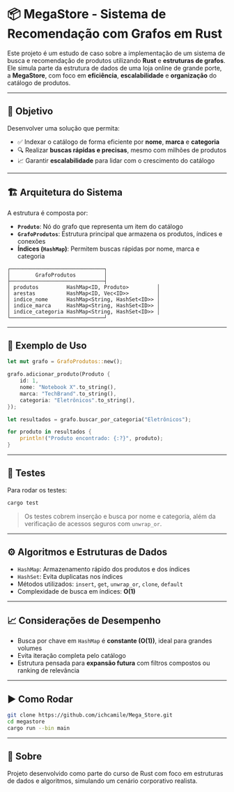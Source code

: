 # 📦 MegaStore - Sistema de Recomendação com Grafos em Rust

Este projeto é um estudo de caso sobre a implementação de um sistema de busca e recomendação de produtos utilizando **Rust** e **estruturas de grafos**. Ele simula parte da estrutura de dados de uma loja online de grande porte, a **MegaStore**, com foco em **eficiência**, **escalabilidade** e **organização** do catálogo de produtos.

---

## 🧠 Objetivo

Desenvolver uma solução que permita:

- ✅ Indexar o catálogo de forma eficiente por **nome**, **marca** e **categoria**
- 🔍 Realizar **buscas rápidas e precisas**, mesmo com milhões de produtos
- 📈 Garantir **escalabilidade** para lidar com o crescimento do catálogo

---

## 🏗️ Arquitetura do Sistema

A estrutura é composta por:

- **`Produto`**: Nó do grafo que representa um item do catálogo
- **`GrafoProdutos`**: Estrutura principal que armazena os produtos, índices e conexões
- **Índices (`HashMap`)**: Permitem buscas rápidas por nome, marca e categoria

```text
┌──────────────────────────────┐
│        GrafoProdutos         │
├──────────────────────────────┤
│ produtos         HashMap<ID, Produto>         │
│ arestas          HashMap<ID, Vec<ID>>         │
│ indice_nome      HashMap<String, HashSet<ID>> │
│ indice_marca     HashMap<String, HashSet<ID>> │
│ indice_categoria HashMap<String, HashSet<ID>> │
└──────────────────────────────┘
````

---

## 🚀 Exemplo de Uso

```rust
let mut grafo = GrafoProdutos::new();

grafo.adicionar_produto(Produto {
    id: 1,
    nome: "Notebook X".to_string(),
    marca: "TechBrand".to_string(),
    categoria: "Eletrônicos".to_string(),
});

let resultados = grafo.buscar_por_categoria("Eletrônicos");

for produto in resultados {
    println!("Produto encontrado: {:?}", produto);
}
```

---

## 🧪 Testes

Para rodar os testes:

```bash
cargo test
```

> Os testes cobrem inserção e busca por nome e categoria, além da verificação de acessos seguros com `unwrap_or`.

---

## ⚙️ Algoritmos e Estruturas de Dados

* `HashMap`: Armazenamento rápido dos produtos e dos índices
* `HashSet`: Evita duplicatas nos índices
* Métodos utilizados: `insert`, `get`, `unwrap_or`, `clone`, `default`
* Complexidade de busca em índices: **O(1)**

---

## 📈 Considerações de Desempenho

* Busca por chave em `HashMap` é **constante (O(1))**, ideal para grandes volumes
* Evita iteração completa pelo catálogo
* Estrutura pensada para **expansão futura** com filtros compostos ou ranking de relevância

---
## ▶️ Como Rodar

```bash
git clone https://github.com/ichcamile/Mega_Store.git
cd megastore
cargo run --bin main
```

---

## 🧾 Sobre

Projeto desenvolvido como parte do curso de Rust com foco em estruturas de dados e algoritmos, simulando um cenário corporativo realista.
